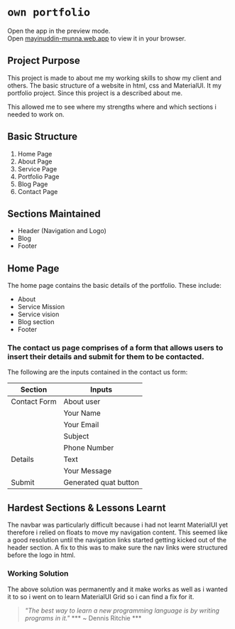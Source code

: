 # `own portfolio`

Open the app in the preview mode.\
Open [mayinuddin-munna.web.app](https://mayinuddin-munna.web.app) to view it in your browser.

## Project Purpose

This project is made to about me my working skills to show my client and others.
The basic structure of a website in html, css and MaterialUI. It  my portfolio project. Since this project is a described about me.

This allowed me to see where my strengths where and which sections i needed to work on.

## Basic Structure

1. Home Page
2. About Page
3. Service Page
4. Portfolio Page
5. Blog Page
6. Contact Page

## Sections Maintained

- Header (Navigation and Logo)
- Blog
- Footer

## Home Page

The home page contains the basic details of the portfolio. These include:
- About
- Service Mission
- Service vision
- Blog section
- Footer

### The contact us page comprises of a form that allows users to insert their details and submit for them to be contacted.

The following are the inputs contained in the contact us form:

| Section | Inputs |
|--------------|--------------|
| Contact Form | About user |
| | Your Name | |
| | Your Email | |
| | Subject | |
| | Phone Number | |
| Details | Text |
| | Your Message | |
| Submit | Generated quat button |

## Hardest Sections & Lessons Learnt

The navbar was particularly difficult because i had not learnt MaterialUI yet therefore i relied on floats to move my navigation content. This seemed like a good resolution until the navigation links started getting kicked out of the header section. A fix to this was to make sure the nav links were structured before the logo in html.

### Working Solution

The above solution was permanently and it make works as well as i wanted it to so i went on to learn MaterialUI Grid so i can find a fix for it.


> *"The best way to learn a new programming language is by writing programs in it."*
> *** ~ Dennis Ritchie ***